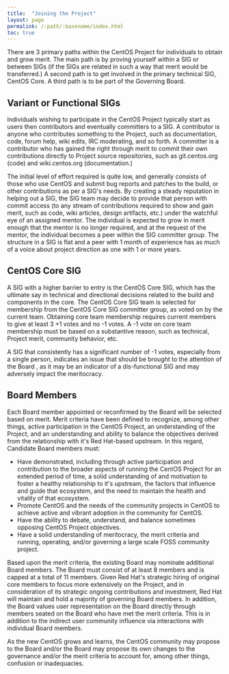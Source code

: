 ```yaml
---
title:  "Joining the Project"
layout: page
permalink: /:path/:basename/index.html
toc: true
---
```


There are 3 primary paths within the CentOS Project  for individuals to obtain and grow merit.
The main path is  by proving yourself within a SIG or between SIGs (if the SIGs are related in such a way that merit would be transferred.)
A second path is  to get involved in the primary technical SIG, CentOS Core.
A third path is to be part of the Governing Board.

## Variant or Functional SIGs
Individuals wishing to participate in the CentOS Project typically start as users then contributors and eventually committers to a SIG. A contributor is anyone who contributes something to the Project, such as documentation, code, forum help, wiki edits, IRC moderating, and so forth. A committer is a contributor who has gained the right through merit to commit their own contributions directly to Project source repositories, such as git.centos.org (code) and wiki.centos.org (documentation.)

The initial level of effort required is quite low, and generally consists of those who use CentOS and submit bug reports and patches to the build, or other contributions as per a SIG's needs. By creating a steady reputation in helping out a SIG, the SIG team may decide to provide that person with commit access (to any stream of contributions required to show and gain merit, such as code, wiki articles, design artifacts, etc.) under the watchful eye of an assigned mentor. The individual is expected to grow in merit enough that the mentor is no longer required, and at the request of the mentor, the individual becomes a peer within the SIG committer group. The structure in a SIG is flat and a peer with 1 month of experience has as much of a voice about project direction as one with 1 or more years.

## CentOS Core SIG
A SIG with a higher barrier to entry is the CentOS Core SIG, which has the ultimate say in technical and directional decisions related to the build and components in the core. The CentOS Core SIG team is selected for membership from the CentOS Core SIG committer group, as voted on by the current team. Obtaining core team membership requires current members to give at least 3 +1 votes and no -1 votes. A -1 vote on core team membership must be based on a substantive reason, such as technical, Project merit, community behavior, etc.

A SIG that consistently has a significant number of -1 votes, especially from a single person, indicates an issue that should be brought to the attention of the Board , as it may be an indicator of a dis-functional SIG and may adversely impact the meritocracy.

## Board Members
Each Board member appointed or reconfirmed by the Board will be selected based on merit. Merit criteria have been defined to recognize, among other things, active participation in the  CentOS Project, an understanding of the Project, and an understanding and ability to balance the objectives derived from the relationship with it's Red Hat-based upstream. In this regard, Candidate Board members must:

* Have demonstrated, including through active participation and contribution to the broader aspects of running the CentOS Project for an extended period of time, a solid understanding of and motivation to foster a healthy relationship to it's upstream, the factors that influence and guide that ecosystem, and the need to maintain the health and vitality of that ecosystem.
* Promote CentOS and the needs of the community projects in CentOS to achieve active and vibrant adoption in the community for CentOS.
* Have the ability to debate, understand, and balance sometimes opposing CentOS Project objectives.
* Have a solid understanding of meritocracy, the merit criteria and running, operating, and/or governing a large scale FOSS community project.

Based upon the merit criteria, the existing Board may nominate additional Board members. The Board must consist of at least 8 members and is capped at a total of 11 members. Given Red Hat's strategic hiring of original core members to focus more extensively on the Project, and in consideration of its strategic ongoing contributions and investment, Red Hat will maintain and hold a majority of governing Board members. In addition, the Board values user representation on the Board directly through members seated on the Board who have met the merit criteria. This is in addition to the indirect user community influence via interactions with individual Board members.

As the new CentOS grows and learns, the CentOS community may propose to the Board and/or the Board may propose its own changes to the governance and/or the merit criteria to account for, among other things, confusion or inadequacies.    
